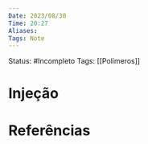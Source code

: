 ```yaml
---
Date: 2023/08/30
Time: 20:27
Aliases: 
Tags: Note
---
```

Status: #Incompleto
Tags: [[Polímeros]]
# Injeção



# Referências

